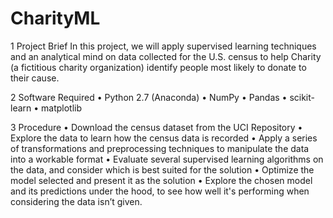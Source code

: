 # CharityML


1	Project Brief
In this project, we will apply supervised learning techniques and an analytical mind on data collected for the U.S. census to help Charity (a fictitious charity organization) identify people most likely to donate to their cause.

2	Software Required
•	Python 2.7 (Anaconda) 
•	NumPy
•	Pandas
•	scikit-learn
•	matplotlib

3	Procedure
•	Download the census dataset from the UCI Repository
•	Explore the data to learn how the census data is recorded
•	Apply a series of transformations and preprocessing techniques to manipulate the data into a workable format
•	Evaluate several supervised learning algorithms on the data, and consider which is best suited for the solution
•	Optimize the model selected and present it as the solution
•	Explore the chosen model and its predictions under the hood, to see how well it's performing when considering the data isn’t given.
